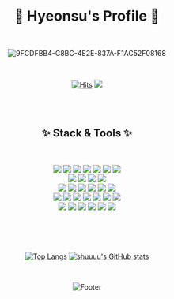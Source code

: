 <div align="center">
  
# 🌷 Hyeonsu's Profile 🌷
  
<br/>
  
![9FCDFBB4-C8BC-4E2E-837A-F1AC52F08168](https://user-images.githubusercontent.com/74519181/196078818-aefd2e3b-03bf-445c-8977-e8bb1df1d8fe.gif)

<br/>
  
[![Hits](https://hits.seeyoufarm.com/api/count/incr/badge.svg?url=https%3A%2F%2Fgithub.com%2Ffind11570&count_bg=%23FFC5BA&title_bg=%23FFD7F0&icon=&icon_color=%23E7E7E7&title=hits&edge_round=false)](https://hits.seeyoufarm.com)
<a href="https://velog.io/@find11570/posts"><img src="https://img.shields.io/badge/Velog-1EBC8F?style=round-square&logo=velog&logoColor=white" /></a>
  
<br/>
<br/>
  
## ✨ Stack & Tools ✨

<br/>
<br/>
  
<div>
<img src="https://img.shields.io/badge/React-61DAFB?style=round-square&logo=React&logoColor=white"/>
<img src="https://img.shields.io/badge/vue.js-4FC08D?style=round-square&logo=vue.js&logoColor=white">
<img src="https://img.shields.io/badge/React Native-61DAFB?style=round-square&logo=React&logoColor=white"/>
<img src="https://img.shields.io/badge/JavaScript-F7DF1E?style=round-square&logo=JavaScript&logoColor=white"/>
<img src="https://img.shields.io/badge/typescript-007ACC.svg?style=round-square&logo=typescript&logoColor=white" />
<img src="https://img.shields.io/badge/HTML-E34F26?style=round-square&logo=HTML5&logoColor=white"/>
<img src="https://img.shields.io/badge/CSS3-F68212?style=round-square&logo=CSS3&logoColor=white"/>

<br/>

<img src="https://img.shields.io/badge/SCSS-CC6699?style=round-square&logo=Sass&logoColor=white"/> 
<img src="https://img.shields.io/badge/StyledComponents/Emotion-DB7093?style=round-square&logo=Styled-components&logoColor=white"/>
<img src="https://img.shields.io/badge/bootstrap-7952B3?style=round-square&logo=bootstrap&logoColor=white">
<img src="https://img.shields.io/badge/fontawesome-339AF0?style=round-square&logo=fontawesome&logoColor=white">

<br/>

<img src="https://img.shields.io/badge/Java-007396?style=round-square&logo=OpenJDK&logoColor=white"/>
<img src="https://img.shields.io/badge/Spring-6DB33F?style=round-square&logo=Spring&logoColor=white">
<img src="https://img.shields.io/badge/springboot-6DB33F?style=round-square&logo=springboot&logoColor=white">
<img src="https://img.shields.io/badge/gradle-02303A?style=round-square&logo=gradle&logoColor=white">
<img src="https://img.shields.io/badge/Spring Security-6DB33F?style=round-square&logo=Spring Security&logoColor=white">
<img src="https://img.shields.io/badge/JUnit5-25A162?style=round-square&logo=JUnit5&logoColor=white">

<br/>

<img src="https://img.shields.io/badge/Hibernate-59666C?style=round-square&logo=Hibernate&logoColor=white">
<img src="https://img.shields.io/badge/MySQL-4479A1?style=round-square&logo=MySQL&logoColor=white">
<img src="https://img.shields.io/badge/socket.io-010101?style=round-square&logo=socket.io&logoColor=white">
<img src="https://img.shields.io/badge/apache tomcat-F8DC75?style=round-square&logo=apachetomcat&logoColor=white">
<img src="https://img.shields.io/badge/Python-3776AB?style=round-square&logo=Python&logoColor=white"/>
<img src="https://img.shields.io/badge/C-A8B9CC?style=round-square&logo=C&logoColor=white"/>
<img src="https://img.shields.io/badge/C++-00599C?style=round-square&logo=c%2B%2B&logoColor=white"/>

<br/>
<img src="https://img.shields.io/badge/git-F05032?style=round-square&logo=git&logoColor=white">
<img src="https://img.shields.io/badge/GitHub-181717?style=round-square&logo=GitHub&logoColor=white"/>
<img src="https://img.shields.io/badge/Postman-FF6C37?style=round-square&logo=Postman&logoColor=white"/>
<img src="https://img.shields.io/badge/Expo-000000?style=round-square&logo=Expo&logoColor=white"/>
<img src="https://img.shields.io/badge/Notion-000000?style=round-square&logo=Notion&logoColor=white"/>
<img src="https://img.shields.io/badge/Slack-4A154B.svg?&style=round-square&logo=Slack&logoColor=white"/>



</div>

<br/>
<br/>
<br/>
<br/>

[![Top Langs](https://github-readme-stats.vercel.app/api/top-langs/?username=find11570&layout=compact)](https://github.com/find11570/github-readme-stats)
[![shuuuu's GitHub stats](https://github-readme-stats.vercel.app/api?username=find11570)](https://github.com/find11570/github-readme-stats)
 
<br/>
  
![Footer](https://capsule-render.vercel.app/api?type=waving&color=fff8e3&height=200&section=footer)
  
</div>
